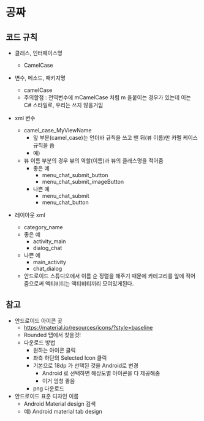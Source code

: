 # 공짜

## 코드 규칙
- 클래스, 인터페이스명
    - CamelCase
- 변수, 메소드, 패키지명
    - camelCase
    - 주의할점 : 전역변수에 mCamelCase 처럼 m 을붙이는 경우가 있는데 이는 C# 스타일로, 우리는 쓰지 않을거임
- xml 변수
    - camel_case_MyViewName
        - 앞 부분(camel_case)는 언더바 규칙을 쓰고 맨 뒤(뷰 이름)만 카멜 케이스 규칙을 씀
        - 예) 
    - 뷰 이름 부분의 경우 뷰의 역할(이름)과 뷰의 클래스명을 적어줌
        - 좋은 예
            - menu_chat_submit_button
            - menu_chat_submit_imageButton
        - 나쁜 예
            - menu_chat_submit
            - menu_chat_button
            
- 레이아웃 xml
    - category_name
    - 좋은 예
        - activity_main
        - dialog_chat
    - 나쁜 예
        - main_activity
        - chat_dialog
    - 안드로이드 스튜디오에서 이름 순 정렬을 해주기 때문에 카테고리를 앞에 적어줌으로써 액티비티는 액티비티끼리 모여있게된다. 

## 참고
- 안드로이드 아이콘 곳
    - https://material.io/resources/icons/?style=baseline
    - Rounded 탭에서 찾을것!
    - 다운로드 방법
        - 원하는 아이콘 클릭
        - 좌측 하단의 Selected Icon 클릭
        - 기본으로 18dp 가 선택된 것을 Android로 변경
            - Android 로 선택하면 해상도별 아이콘을 다 제공해줌
            - 이거 엄청 좋음
        - png 다운로드  
- 안드로이드 표준 디자인 이름
    - Android Material design 검색  
    - 예) Android material tab design
